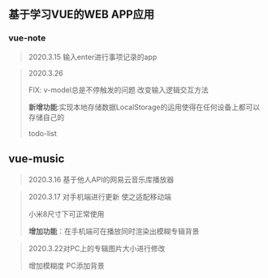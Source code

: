 ##  基于学习VUE的WEB APP应用

### vue-note

> 2020.3.15 输入enter进行事项记录的app

> 2020.3.26
>
> FIX: v-model总是不停触发的问题 改变输入逻辑交互方法
>
> **新增功能**:实现本地存储数据LocalStorage的运用使得在任何设备上都可以存储自己的
>
> todo-list 



## vue-music

> 2020.3.16 基于他人API的网易云音乐库播放器  

> 2020.3.17 对手机端进行更新 使之适配移动端
>
> 小米8尺寸下可正常使用
>
> **增加功能**：在手机端可在播放同时渲染出模糊专辑背景

> 2020.3.22对PC上的专辑图片大小进行修改
>
> 增加模糊度 PC添加背景